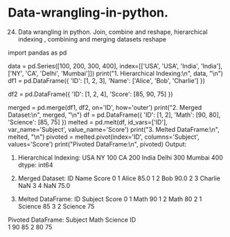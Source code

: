 # Data-wrangling-in-python.

24. Data wrangling in python.
             Join, combine and reshape, hierarchical indexing , combining and merging datasets reshape 

import pandas as pd

data = pd.Series([100, 200, 300, 400], index=[['USA', 'USA', 'India', 'India'], ['NY', 'CA', 'Delhi', 'Mumbai']])
print("1. Hierarchical Indexing:\n", data, "\n")
df1 = pd.DataFrame({
    'ID': [1, 2, 3],
    'Name': ['Alice', 'Bob', 'Charlie']
})

df2 = pd.DataFrame({
    'ID': [1, 2, 4],
    'Score': [85, 90, 75]
})

merged = pd.merge(df1, df2, on='ID', how='outer')
print("2. Merged Dataset:\n", merged, "\n")
df = pd.DataFrame({
    'ID': [1, 2],
    'Math': [90, 80],
    'Science': [85, 75]
})
melted = pd.melt(df, id_vars=['ID'], var_name='Subject', value_name='Score')
print("3. Melted DataFrame:\n", melted, "\n")
pivoted = melted.pivot(index='ID', columns='Subject', values='Score')
print("Pivoted DataFrame:\n", pivoted)
Output:
1. Hierarchical Indexing:
USA     NY        100
        CA        200
India   Delhi     300
        Mumbai    400
dtype: int64 

2. Merged Dataset:
   ID     Name  Score
0   1    Alice   85.0
1   2      Bob   90.0
2   3  Charlie    NaN
3   4      NaN   75.0 

3. Melted DataFrame:
   ID  Subject  Score
0   1     Math     90
1   2     Math     80
2   1  Science     85
3   2  Science     75 

Pivoted DataFrame:
Subject  Math  Science
ID                    
1          90       85
2          80       75

